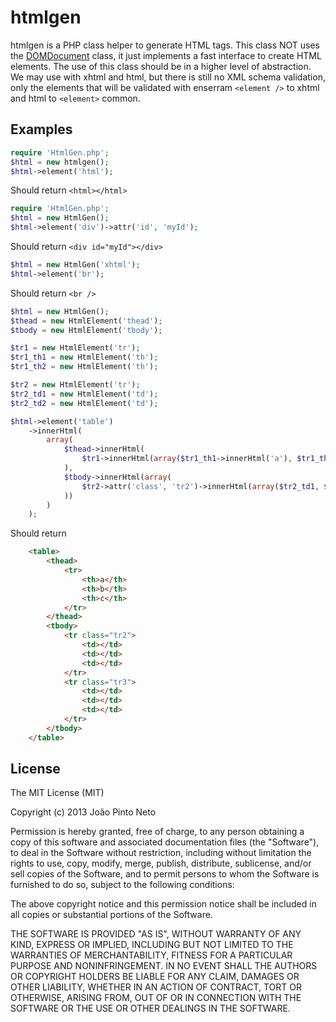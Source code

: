 # htmlgen
htmlgen is a PHP class helper to generate HTML tags.
This class NOT uses the [DOMDocument](http://www.php.net/manual/class.domdocument.php) class, it just implements a fast interface to create HTML elements.
The use of this class should be in a higher level of abstraction.
We may use with xhtml and html, but there is still no XML schema validation, only the elements that will be validated with enserram `<element />` to xhtml and html to `<element>` common.

## Examples

```php
require 'HtmlGen.php';
$html = new htmlgen();
$html->element('html');
```
Should return `<html></html>`

```php
require 'HtmlGen.php';
$html = new HtmlGen();
$html->element('div')->attr('id', 'myId');
```
Should return `<div id="myId"></div>`

```php
$html = new HtmlGen('xhtml');
$html->element('br');
```
Should return `<br />`

```php
$html = new HtmlGen();
$thead = new HtmlElement('thead');
$tbody = new HtmlElement('tbody');

$tr1 = new HtmlElement('tr');
$tr1_th1 = new HtmlElement('th');
$tr1_th2 = new HtmlElement('th');

$tr2 = new HtmlElement('tr');
$tr2_td1 = new HtmlElement('td');
$tr2_td2 = new HtmlElement('td');

$html->element('table')
    ->innerHtml(
        array(
            $thead->innerHtml(
                $tr1->innerHtml(array($tr1_th1->innerHtml('a'), $tr1_th2->innerHtml('b')))
            ),
            $tbody->innerHtml(array(
                $tr2->attr('class', 'tr2')->innerHtml(array($tr2_td1, $tr2_td2)),
            ))
        )
    );
```
Should return

```html
    <table>
        <thead>
            <tr>
                <th>a</th>
                <th>b</th>
                <th>c</th>
            </tr>
        </thead>
        <tbody>
            <tr class="tr2">
                <td></td>
                <td></td>
                <td></td>
            </tr>
            <tr class="tr3">
                <td></td>
                <td></td>
                <td></td>
            </tr>
        </tbody>
    </table>
```

## License
The MIT License (MIT)

Copyright (c) 2013 João Pinto Neto

Permission is hereby granted, free of charge, to any person obtaining a copy
of this software and associated documentation files (the "Software"), to deal
in the Software without restriction, including without limitation the rights
to use, copy, modify, merge, publish, distribute, sublicense, and/or sell
copies of the Software, and to permit persons to whom the Software is
furnished to do so, subject to the following conditions:

The above copyright notice and this permission notice shall be included in
all copies or substantial portions of the Software.

THE SOFTWARE IS PROVIDED "AS IS", WITHOUT WARRANTY OF ANY KIND, EXPRESS OR
IMPLIED, INCLUDING BUT NOT LIMITED TO THE WARRANTIES OF MERCHANTABILITY,
FITNESS FOR A PARTICULAR PURPOSE AND NONINFRINGEMENT. IN NO EVENT SHALL THE
AUTHORS OR COPYRIGHT HOLDERS BE LIABLE FOR ANY CLAIM, DAMAGES OR OTHER
LIABILITY, WHETHER IN AN ACTION OF CONTRACT, TORT OR OTHERWISE, ARISING FROM,
OUT OF OR IN CONNECTION WITH THE SOFTWARE OR THE USE OR OTHER DEALINGS IN
THE SOFTWARE.